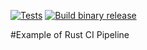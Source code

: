 [![Tests](https://github.com/b2foolish/github-actions-rust-example/actions/workflows/tests.yml/badge.svg)](https://github.com/b2foolish/github-actions-rust-example/actions/workflows/tests.yml)
[![Build binary release](https://github.com/b2foolish/github-actions-rust-example/actions/workflows/release.yml/badge.svg)](https://github.com/b2foolish/github-actions-rust-example/actions/workflows/release.yml)


#Example of Rust CI Pipeline
